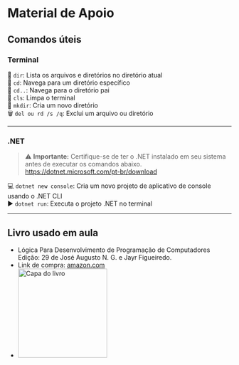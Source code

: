 # Material de Apoio

## Comandos úteis
### Terminal
:file_folder: `dir`: Lista os arquivos e diretórios no diretório atual\
:open_file_folder: `cd`: Navega para um diretório específico\
:arrow_up_small: `cd..`: Navega para o diretório pai\
:broom: `cls`: Limpa o terminal\
:file_folder: `mkdir`: Cria um novo diretório\
:wastebasket: `del ou rd /s /q`: Exclui um arquivo ou diretório

---

### .NET
> :warning: **Importante:** Certifique-se de ter o .NET instalado em seu sistema antes de executar os comandos abaixo.
> https://dotnet.microsoft.com/pt-br/download

:computer: `dotnet new console`: Cria um novo projeto de aplicativo de console usando o .NET CLI\
:arrow_forward: `dotnet run`: Executa o projeto .NET no terminal

---

## Livro usado em aula
- Lógica Para Desenvolvimento de Programação de Computadores Edição: 29 de José Augusto N. G. e Jayr Figueiredo. 
- Link de compra: [amazon.com](http://tiny.cc/2vh7vz)
- <a href ="http://tiny.cc/2vh7vz"><img src="https://m.media-amazon.com/images/I/71zBN1+jN-L.jpg" alt="Capa do livro" width="200"></a>
